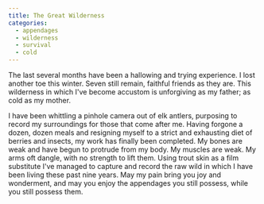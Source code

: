 ```yaml
---
title: The Great Wilderness
categories:
  - appendages
  - wilderness
  - survival
  - cold
---
```

The last several months have been a hallowing and trying experience. I lost another toe this winter. Seven still remain, faithful friends as they are. This wilderness in which I've become accustom is unforgiving as my father; as cold as my mother.

I have been whittling a pinhole camera out of elk antlers, purposing to record my surroundings for those that come after me. Having forgone a dozen, dozen meals and resigning myself to a strict and exhausting diet of berries and insects, my work has finally been completed. My bones are weak and have begun to protrude from my body. My muscles are weak. My arms oft dangle, with no strength to lift them. Using trout skin as a film substitute I've managed to capture and record the raw wild in which I have been living these past nine years. May my pain bring you joy and wonderment, and may you enjoy the appendages you still possess, while you still possess them.